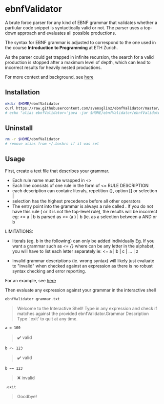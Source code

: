 # ebnfValidator 

A brute force parser for any kind of EBNF grammar that validates whether a partiular code snippet is syntactically valid or not. 
The parser uses a top-down approach and evaluates all possible productions. 

The syntax for EBNF grammar is adjusted to correspond to the one used in the course **Introduction to Programming** at ETH Zurich. 

As the parser could get trapped in infinite recursion, the search for a valid production is stopped after a maximum level of depth, which can lead 
to incorrect results for heavily nested productions. 

For more context and background, see [here](https://svenglinz.ovh/post.php?id=18)

## Installation
```bash
mkdir $HOME/ebnfValidator
curl https://raw.githubusercontent.com/svensglinz/ebnfValidator/master/ebnfValidator.jar > $HOME/ebnfValidator/ebnfValidator.jar
# echo "alias ebnfValidator='java -jar $HOME/ebnfValidator/ebnfValidator.jar' >> ~/.bashrc
```

## Uninstall
```bash
rm -r $HOME/ebnfValidator
# remove alias from ~/.bashrc if it was set
```

## Usage 

First, create a text file that describes your grammar.

- Each rule name must be wrapped in <>
- Each line consists of one rule in the form of <RULENAME> <= RULE DESCRIPTION
- each description can contain: literals, repetition {}, option [] or selection |
- selection has the highest precedence before all other operators
- The entry point into the grammar is always a rule called *<expression>*. If you do not have this rule ( or it is not the top-level rule), the results will be incorrect
eg: <RULE1> <= a <RULE1> | b is parsed as <RULE1> <= (a <RULE1> ) | b (ie. as a selection between a AND <RULE1> or b

LIMITATIONS: 

- literals (eg. b in the following) can only be added individually
Eg. If you want a grammar such as *<STRING> <= {<CHARACTER>}* where *<CHARACTER>* can be any letter in the alphabet,
you will have to list each letter separately ie:
<CHARACTER> <= a | b | c | ... | z

- Invalid grammar descriptions (ie. wrong syntax) will likely just evaluate to "invalid" when checked against an expression as there is no robust 
syntax checking and error reporting. 

For an example, see [here](grammar.txt)

Then evaluate any expression against your grammar in the interactive shell

```bash
ebnfValidator grammar.txt
```
> Welcome to the Interactive Shell! </code>
Type in any expression and check if matches against the provided ebnfValidator.Grammar Description
Type '.exit' to quit at any time.

```bash
a = 100
```
> ✔️ valid

```bash
b <- 123
```
> ✔️ valid

```bash
b == 123
```
> :x: invalid

```bash
.exit
```

> Goodbye!
